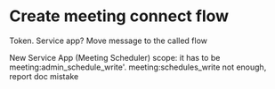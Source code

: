 # Create meeting connect flow

Token. Service app?
Move message to the called flow

New Service App (Meeting Scheduler)
  scope: it has to be meeting:admin_schedule_write'. meeting:schedules_write not enough, report doc mistake
